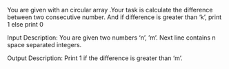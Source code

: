 You are given with an circular array .Your task is calculate the difference between two consecutive number. And if difference is greater than ‘k’, print 1 else print 0

Input Description:
You are given two numbers ‘n’, ’m’. Next line contains n space separated integers.

Output Description:
Print 1 if the difference is greater than ‘m’.